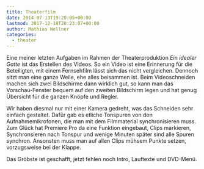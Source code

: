 ```yaml
---
title: Theaterfilm
date: 2014-07-13T19:20:05+00:00
lastmod: 2017-12-18T20:23:07+00:00
author: Mathias Wellner
categories:
  - theater
---
```

Eine meiner letzten Aufgaben im Rahmen der Theaterproduktion _Ein idealer Gatte_ ist das Erstellen des Videos. So ein Video ist eine Erinnerung für die Beteiligten, mit einem Fernsehfilm lässt sich das nicht vergleichen. Dennoch sitzt man eine ganze Weile, ehe alles beisammen ist. Beim Videoschneiden machen sich zwei Bildschirme dann wirklich gut, so kann man das Vorschau-Fenster bequem auf den zweiten Bildschirm legen und hat genug Übersicht für die ganzen Knöpfe und Regler. 

Wir haben diesmal nur mit einer Kamera gedreht, was das Schneiden sehr einfach gestaltet. Dafür gab es etliche Tonspuren von den Aufnahmemikrofonen, die man mit dem Filmmaterial synchronisieren muss. Zum Glück hat Premiere Pro da eine Funktion eingebaut, Clips markieren, Synchronsieren nach Tonspur und wenige Minuten später sind alle Spuren synchron. Ansonsten muss man auf allen Clips mühsem Punkte setzen, vorzugsweise bei der Klappe. 

Das Gröbste ist geschafft, jetzt fehlen noch Intro, Lauftexte und DVD-Menü.